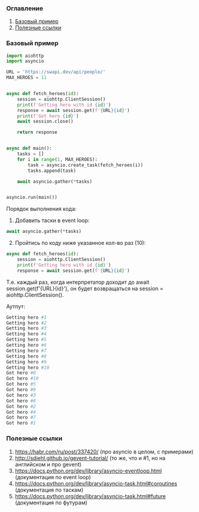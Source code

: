 ### Оглавление
1. [Базовый пример](#example)
2. [Полезные ссылки](#links)

### Базовый пример <a name="example"></a>
```python
import aiohttp
import asyncio

URL = 'https://swapi.dev/api/people/'
MAX_HEROES = 11


async def fetch_heroes(id):
    session = aiohttp.ClientSession()
    print(f'Getting hero with id {id}')
    response = await session.get(f'{URL}{id}')
    print(f'Got hero {id}')
    await session.close()

    return response


async def main():
    tasks = []
    for i in range(1, MAX_HEROES):
        task = asyncio.create_task(fetch_heroes(i))
        tasks.append(task)

    await asyncio.gather(*tasks)


asyncio.run(main())
```
Порядок выполнения кода:
1. Добавить таски в event loop:
```python
await asyncio.gather(*tasks)
```
2. Пройтись по коду ниже указанное кол-во раз (10):
```python
async def fetch_heroes(id):
    session = aiohttp.ClientSession()
    print(f'Getting hero with id {id}')
    response = await session.get(f'{URL}{id}')
```
Т.е. каждый раз, когда интерпретатор доходит до await session.get(f'{URL}{id}'), он будет возвращаться на session = aiohttp.ClientSession().

Аутпут:
```python
Getting hero #1
Getting hero #2
Getting hero #3
Getting hero #4
Getting hero #5
Getting hero #6
Getting hero #7
Getting hero #8
Getting hero #9
Getting hero #10
Got hero #8
Got hero #10
Got hero #5
Got hero #9
Got hero #3
Got hero #6
Got hero #2
Got hero #4
Got hero #7
Got hero #1
```

### Полезные ссылки <a name="links"></a>
1. https://habr.com/ru/post/337420/ (про asyncio в целом, с примерами)
2. http://sdiehl.github.io/gevent-tutorial/ (то же, что и #1, но на английском и про gevent)
3. https://docs.python.org/dev/library/asyncio-eventloop.html (документация по event loop)
4. https://docs.python.org/dev/library/asyncio-task.html#coroutines (документация по таскам)
5. https://docs.python.org/dev/library/asyncio-task.html#future (документация по футурам)
